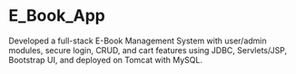# E_Book_App
Developed a full-stack E-Book Management System with user/admin modules, secure login, CRUD, and cart features using JDBC, Servlets/JSP, Bootstrap UI, and deployed on Tomcat with MySQL.
